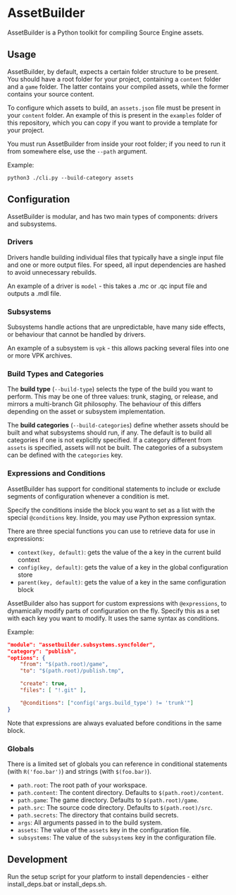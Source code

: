 # AssetBuilder

AssetBuilder is a Python toolkit for compiling Source Engine assets.

## Usage
AssetBuilder, by default, expects a certain folder structure to be present. You should have a root folder for your project, containing a `content` folder and a `game` folder. The latter contains your compiled assets, while the former contains your source content.

To configure which assets to build, an `assets.json` file must be present in your `content` folder. An example of this is present in the `examples` folder of this repository, which you can copy if you want to provide a template for your project.

You must run AssetBuilder from inside your root folder; if you need to run it from somewhere else, use the `--path` argument.

Example:
```
python3 ./cli.py --build-category assets
```

## Configuration

AssetBuilder is modular, and has two main types of components: drivers and subsystems.

### Drivers
Drivers handle building individual files that typically have a single input file and one or more output files. For speed, all input dependencies are hashed to avoid unnecessary rebuilds.

An example of a driver is `model` - this takes a .mc or .qc input file and outputs a .mdl file.

### Subsystems
Subsystems handle actions that are unpredictable, have many side effects, or behaviour that cannot be handled by drivers.

An example of a subsystem is `vpk` - this allows packing several files into one or more VPK archives.

### Build Types and Categories
The **build type** (`--build-type`) selects the type of the build you want to perform. This may be one of three values: trunk, staging, or release, and mirrors a multi-branch Git philosophy. The behaviour of this differs depending on the asset or subsystem implementation.

The **build categories** (`--build-categories`) define whether assets should be built and what subsystems should run, if any. The default is to build all categories if one is not explicitly specified. If a category different from `assets` is specified, assets will not be built. The categories of a subsystem can be defined with the `categories` key.

### Expressions and Conditions
AssetBuilder has support for conditional statements to include or exclude segments of configuration whenever a condition is met.

Specify the conditions inside the block you want to set as a list with the special `@conditions` key.
Inside, you may use Python expression syntax.

There are three special functions you can use to retrieve data for use in expressions:
- `context(key, default)`: gets the value of the a key in the current build context
- `config(key, default)`: gets the value of a key in the global configuration store
- `parent(key, default)`: gets the value of a key in the same configuration block

AssetBuilder also has support for custom expressions with `@expressions`, to dynamically modify parts of configuration on the fly. Specify this as a set with each key you want to modify. It uses the same syntax as conditions.

Example:
```json
"module": "assetbuilder.subsystems.syncfolder",
"category": "publish",
"options": {
    "from": "$(path.root)/game",
    "to": "$(path.root)/publish.tmp",

    "create": true,
    "files": [ "!.git" ],

    "@conditions": ["config('args.build_type') != 'trunk'"]
}
```

Note that expressions are always evaluated before conditions in the same block.

### Globals
There is a limited set of globals you can reference in conditional statements (with `R('foo.bar')`) and strings (with `$(foo.bar)`).
- `path.root`: The root path of your workspace.
- `path.content`: The content directory. Defaults to `$(path.root)/content`.
- `path.game`: The game directory. Defaults to `$(path.root)/game`.
- `path.src`: The source code directory. Defaults to `$(path.root)/src`.
- `path.secrets`: The directory that contains build secrets.
- `args`: All arguments passed in to the build system.
- `assets`: The value of the `assets` key in the configuration file.
- `subsystems`: The value of the `subsystems` key in the configuration file.

## Development
Run the setup script for your platform to install dependencies - either install_deps.bat or install_deps.sh.
